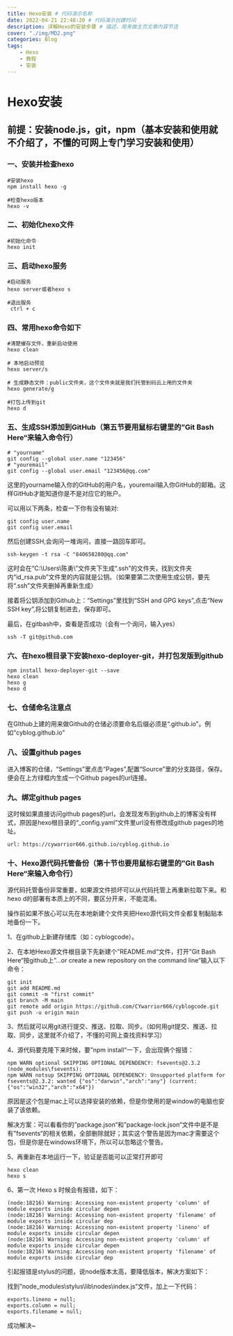 ```yaml
---
title: Hexo安装 # 代码演示名称
date: 2022-04-21 22:48:20 # 代码演示创建时间
description: 详解Hexo的安装步骤 # 描述，用来做主页文章内容节选
cover: "./img/MD2.png"
categories: Blog
tags: 
    - Hexo
    - 教程
    - 安装
---
```


# Hexo安装

## 前提：安装node.js，git，npm（基本安装和使用就不介绍了，不懂的可网上专门学习安装和使用）

### 一、安装并检查hexo

```
#安装hexo
npm install hexo -g

#检查hexo版本
hexo -v
```

### 二、初始化hexo文件

```
#初始化命令
hexo init
```

### 三、启动hexo服务

```
#启动服务
hexo server或者hexo s

#退出服务
 ctrl + c 
```

### 四、常用hexo命令如下

```
#清楚缓存文件，重新启动使用
hexo clean

# 本地启动预览
hexo server/s

# 生成静态文件：public文件夹，这个文件夹就是我们托管到码云上用的文件夹
hexo generate/g

#打包上传到git
hexo d
```

### 五、生成SSH添加到GitHub（第五节要用鼠标右键里的”Git Bash Here“来输入命令行）

```
# "yourname"
git config --global user.name "123456"
# "youremail"
git config --global user.email "123456@qq.com"
```

这里的yourname输入你的GitHub的用户名，youremail输入你GitHub的邮箱。这样GitHub才能知道你是不是对应它的账户。

可以用以下两条，检查一下你有没有输对:

```
git config user.name
git config user.email
```

然后创建SSH,会询问一堆询问，直接一路回车即可。

```
ssh-keygen -t rsa -C "840658280@qq.com"
```

这时会在“C:\Users\陈勇\”文件夹下生成“.ssh”的文件夹，找到文件夹内“id_rsa.pub”文件里的内容就是公钥。（如果要第二次使用生成公钥，要先将“.ssh”文件夹删掉再重新生成）

接着将公钥添加到Github上：“Settings”里找到“SSH and GPG keys”,点击“New SSH key”,将公钥复制进去，保存即可。

最后，在gitbash中，查看是否成功（会有一个询问，输入yes）

```
ssh -T git@github.com
```

### 六、在hexo根目录下安装hexo-deployer-git，并打包发版到github

```
npm install hexo-deployer-git --save
hexo clean
hexo g
hexo d
```

### 七、仓储命名注意点

在GIthub上建的用来做Github的仓储必须要命名后缀必须是“.github.io”。例如“cyblog.github.io”

### 八、设置github pages

进入博客的仓储，“Settings”里点击“Pages”,配置“Source”里的分支路径，保存。便会在上方绿框内生成一个Github pages的url连接。

### 九、绑定github pages

这时候如果直接访问github pages的url，会发现发布到github上的博客没有样式，原因是hexo根目录的“_config.yaml”文件里url没有修改成github pages的地址。

```
url: https://cywarrior666.github.io/cyblog.github.io
```

### 十、Hexo源代码托管备份（第十节也要用鼠标右键里的”Git Bash Here“来输入命令行）

源代码托管备份非常重要，如果源文件损坏可以从代码托管上再重新拉取下来。和hexo d的部署有本质上的不同，要区分开来，不能混淆。

操作前如果不放心可以先在本地新建个文件夹把Hexo源代码文件全都复制黏贴本地备份一下。

1、在github上新建存储库（如：cyblogcode）。

2、在本地Hexo源文件根目录下先新建个”README.md“文件，打开”Git Bash Here“按github上”…or create a new repository on the command line“输入以下命令：

```
git init
git add README.md
git commit -m "first commit"
git branch -M main
git remote add origin https://github.com/CYwarrior666/cyblogcode.git
git push -u origin main
```

3、然后就可以用git进行提交、推送、拉取、同步。（如何用git提交、推送、拉取、同步，这里就不介绍了，不懂的可网上查找资料学习）

4、源代码要克隆下来时候，要”npm install“一下，会出现俩个报错：

```
npm WARN optional SKIPPING OPTIONAL DEPENDENCY: fsevents@2.3.2 (node_modules\fsevents):
npm WARN notsup SKIPPING OPTIONAL DEPENDENCY: Unsupported platform for fsevents@2.3.2: wanted {"os":"darwin","arch":"any"} (current: {"os":"win32","arch":"x64"})
```

原因是这个包是mac上可以选择安装的依赖，但是你使用的是window的电脑也安装了该依赖。

解决方案：可以看看你的”package.json“和”package-lock.json“文件中是不是有”fsevents“的相关依赖，全部删除就好；其实这个警告是因为mac才需要这个包，但是你是在windows环境下，所以可以忽略这个警告。

5、再重新在本地运行一下，验证是否能可以正常打开即可

```
hexo clean
hexo s
```

6、第一次 Hexo s 时候会有报错，如下：

```
(node:18216) Warning: Accessing non-existent property 'column' of module exports inside circular depen
(node:18216) Warning: Accessing non-existent property 'filename' of module exports inside circular dep
(node:18216) Warning: Accessing non-existent property 'lineno' of module exports inside circular depen
(node:18216) Warning: Accessing non-existent property 'column' of module exports inside circular depen
(node:18216) Warning: Accessing non-existent property 'filename' of module exports inside circular dep
```

引起报错是stylus的问题，说node版本太高，要降低版本，解决方案如下：

找到”node_modules\stylus\lib\nodes\index.js“文件，加上一下代码：

```
exports.lineno = null;
exports.column = null;
exports.filename = null;
```

成功解决~